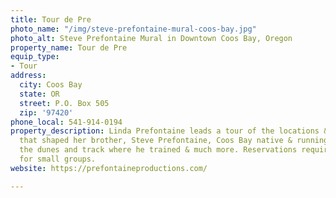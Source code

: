 ```yaml
---
title: Tour de Pre
photo_name: "/img/steve-prefontaine-mural-coos-bay.jpg"
photo_alt: Steve Prefontaine Mural in Downtown Coos Bay, Oregon
property_name: Tour de Pre
equip_type:
- Tour
address:
  city: Coos Bay
  state: OR
  street: P.O. Box 505
  zip: '97420'
phone_local: 541-914-0194
property_description: Linda Prefontaine leads a tour of the locations & training grounds
  that shaped her brother, Steve Prefontaine, Coos Bay native & running phenom. Visit
  the dunes and track where he trained & much more. Reservations required. Tailored
  for small groups.
website: https://prefontaineproductions.com/

---
```

